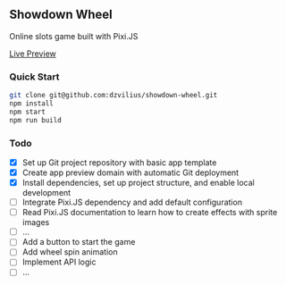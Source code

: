 ## Showdown Wheel

Online slots game built with Pixi.JS

[Live Preview](https://showdown-wheel.pages.dev/)

### Quick Start

```bash
git clone git@github.com:dzvilius/showdown-wheel.git
npm install
npm start
npm run build
```

### Todo

  - [x] Set up Git project repository with basic app template
  - [x] Create app preview domain with automatic Git deployment
  - [x] Install dependencies, set up project structure, and enable local development
  - [ ] Integrate Pixi.JS dependency and add default configuration
  - [ ] Read Pixi.JS documentation to learn how to create effects with sprite images
  - [ ] ...
  - [ ] Add a button to start the game
  - [ ] Add wheel spin animation
  - [ ] Implement API logic
  - [ ] ...